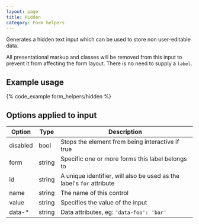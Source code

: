 ```yaml
---
layout: page
title: Hidden
category: Form helpers
---
```


Generates a hidden text input which can be used to store non user-editable data.

All presentational markup and classes will be removed from this input to prevent
it from affecting the form layout. There is no need to supply a `label`.

## Example usage

{% code_example form_helpers/hidden %}

## Options applied to input

Option      | Type   | Description
----------- | ------ | ---------------------------------------------------------
disabled    | bool   | Stops the element from being interactive if true
form        | string | Specific one or more forms this label belongs to
id          | string | A unique identifier, will also be used as the label's `for` attribute
name        | string | The name of this control
value       | string | Specifies the value of the input
data-*      | string | Data attributes, eg: `'data-foo': 'bar'`

